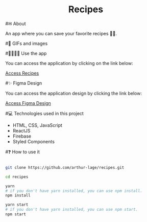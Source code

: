 <h1 align="center">
    Recipes
</h1>

#✉ About

An app where you can save your favorite recipes 🥗🍛.

#🌆 GIFs and images

#👨‍💻👩‍💻 Use the app

You can access the application by clicking on the link below:

[Access Recipes](https://recipes-al.vercel.app)

#✨ Figma Design

You can access the application design by clicking the link below:

[Access Figma Design](https://www.figma.com/file/cHupiuQrYvkRn1cTlOIv7G/Recipes)

#💻 Technologies used in this project

- HTML, CSS, JavaScript
- ReactJS
- Firebase
- Styled Components

#❓ How to use it

```bash

git clone https://github.com/arthur-lage/recipes.git

cd recipes

yarn
# if you don't have yarn installed, you can use npm install. 
npm install

yarn start
# if you don't have yarn installed, you can use npm start. 
npm start

```